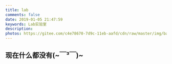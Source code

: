 ```yaml
---
title: lab
comments: false
date: 2019-01-05 21:47:59
keywords: Lab实验室
description: 
photos: https://gitee.com/c4e78670-7d9c-11eb-aafd/cdn/raw/master/img/banner/lab.jpg
---
```


## 现在什么都没有(~￣³￣)~

